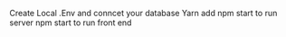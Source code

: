 Create Local .Env and conncet your database
Yarn add 
npm start to run server
npm start to run front end
